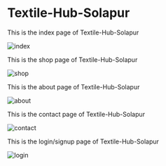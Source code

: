# Textile-Hub-Solapur

This is the index page of Textile-Hub-Solapur

![index](https://user-images.githubusercontent.com/68384029/91286928-b11bc600-e7ac-11ea-997a-6891268bf40e.png)


This is the shop page of Textile-Hub-Solapur

![shop](https://user-images.githubusercontent.com/68384029/91287621-9b5ad080-e7ad-11ea-97ec-0d8207531323.png)


This is the about page of Textile-Hub-Solapur

![about](https://user-images.githubusercontent.com/68384029/91288290-731fa180-e7ae-11ea-96ac-309a775e49a2.png)


This is the contact page of Textile-Hub-Solapur

![contact](https://user-images.githubusercontent.com/68384029/91288849-196ba700-e7af-11ea-965b-70dce3f79a88.png)


This is the login/signup page of Textile-Hub-Solapur

![login](https://user-images.githubusercontent.com/68384029/91289111-8121f200-e7af-11ea-9616-4e78f54a832d.png)





